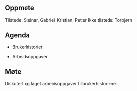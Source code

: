 ## Oppmøte
Tilstede: Steinar, Gabriel, Kristian, Petter
Ikke tilstede: Torbjørn

## Agenda

- Brukerhistorier

- Arbeidsoppgaver

## Møte
Diskutert og laget arbeidsoppgaver til brukerhistoriene.